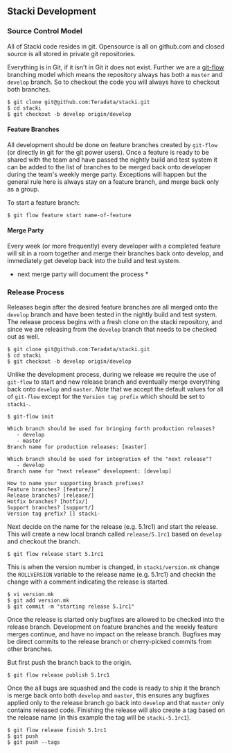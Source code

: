## Stacki Development

### Source Control Model

All of Stacki code resides in git. Opensource is all on github.com and
closed source is all stored in private git repositories.


Everything is in Git, if it isn't in Git it does not exist. Further we
are a
[git-flow](http://nvie.com/posts/a-successful-git-branching-model/ )
branching model which means the repository always has both a `master`
and `develop` branch. So to checkout the code you will always have to
checkout both branches.

```
$ git clone git@github.com:Teradata/stacki.git
$ cd stacki
$ git checkout -b develop origin/develop
```

#### Feature Branches

All development should be done on feature branches created by
`git-flow` (or directly in git for the git power users). Once a
feature is ready to be shared with the team and have passed the
nightly build and test system it can be added to the list of branches
to be merged back onto developer during the team's weekly merge
party. Exceptions will happen but the general rule here is always stay
on a feature branch, and merge back only as a group.

To start a feature branch:

```
$ git flow feature start name-of-feature
```

#### Merge Party

Every week (or more frequently) every developer with a completed
feature will sit in a room together and merge their branches back onto
develop, and immediately get develop back into the build and test system.

* next merge party will document the process *




### Release Process

Releases begin after the desired feature branches are all merged onto
the `develop` branch and have been tested in the nightly build and
test system. The release process begins with a fresh clone on the
stacki repository, and since we are releasing from the `develop`
branch that needs to be checked out as well.

```
$ git clone git@github.com:Teradata/stacki.git
$ cd stacki
$ git checkout -b develop origin/develop
```

Unlike the development process, during we release we require the use
of `git-flow` to start and new release branch and eventually merge
everything back onto `develop` and `master`. *Note* that we accept the
default values for all of `git-flow` except for the `Version tag
prefix` which should be set to `stacki-`.

```
$ git-flow init

Which branch should be used for bringing forth production releases?
   - develop
   - master
Branch name for production releases: [master]

Which branch should be used for integration of the "next release"?
   - develop
Branch name for "next release" development: [develop]

How to name your supporting branch prefixes?
Feature branches? [feature/]
Release branches? [release/]
Hotfix branches? [hotfix/]
Support branches? [support/]
Version tag prefix? [] stacki-
```

Next decide on the name for the release (e.g. 5.1rc1) and start the
release. This will create a new local branch called `release/5.1rc1`
based on `develop` and checkout the branch.

```
$ git flow release start 5.1rc1
```

This is when the version number is changed, in `stacki/version.mk`
change the `ROLLVERSION` variable to the release name (e.g. 5.1rc1)
and checkin the change with a comment indicating the release is started.

```
$ vi version.mk
$ git add version.mk
$ git commit -m "starting release 5.1rc1"
```

Once the release is started only bugfixes are allowed to be checked
into the release branch. Development on feature branches and the
weekly feature merges continue, and have no impact on the release
branch. Bugfixes may be direct commits to the release branch or
cherry-picked commits from other branches.

But first push the branch back to the origin.

```
$ git flow release publish 5.1rc1
```

Once the all bugs are squashed and the code is ready to ship it the
branch is merge back onto both `develop` and `master`, this ensures
any bugfixes applied only to the release branch go back into `develop`
and that `master` only contains released code. Finishing the release
will also create a tag based on the release name (in this example the
tag will be `stacki-5.1rc1`).

```
$ git flow release finish 5.1rc1
$ git push
$ git push --tags
```









